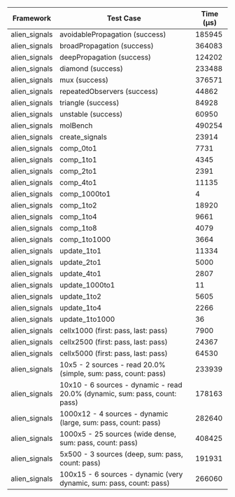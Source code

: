 | Framework | Test Case | Time (μs) |
| --- | --- | --- |
| alien_signals | avoidablePropagation (success) | 185945 |
| alien_signals | broadPropagation (success) | 364083 |
| alien_signals | deepPropagation (success) | 124202 |
| alien_signals | diamond (success) | 233488 |
| alien_signals | mux (success) | 376571 |
| alien_signals | repeatedObservers (success) | 44862 |
| alien_signals | triangle (success) | 84928 |
| alien_signals | unstable (success) | 60950 |
| alien_signals | molBench | 490254 |
| alien_signals | create_signals | 23914 |
| alien_signals | comp_0to1 | 7731 |
| alien_signals | comp_1to1 | 4345 |
| alien_signals | comp_2to1 | 2391 |
| alien_signals | comp_4to1 | 11135 |
| alien_signals | comp_1000to1 | 4 |
| alien_signals | comp_1to2 | 18920 |
| alien_signals | comp_1to4 | 9661 |
| alien_signals | comp_1to8 | 4079 |
| alien_signals | comp_1to1000 | 3664 |
| alien_signals | update_1to1 | 11334 |
| alien_signals | update_2to1 | 5000 |
| alien_signals | update_4to1 | 2807 |
| alien_signals | update_1000to1 | 11 |
| alien_signals | update_1to2 | 5605 |
| alien_signals | update_1to4 | 2266 |
| alien_signals | update_1to1000 | 36 |
| alien_signals | cellx1000 (first: pass, last: pass) | 7900 |
| alien_signals | cellx2500 (first: pass, last: pass) | 24367 |
| alien_signals | cellx5000 (first: pass, last: pass) | 64530 |
| alien_signals | 10x5 - 2 sources - read 20.0% (simple, sum: pass, count: pass) | 233939 |
| alien_signals | 10x10 - 6 sources - dynamic - read 20.0% (dynamic, sum: pass, count: pass) | 178163 |
| alien_signals | 1000x12 - 4 sources - dynamic (large, sum: pass, count: pass) | 282640 |
| alien_signals | 1000x5 - 25 sources (wide dense, sum: pass, count: pass) | 408425 |
| alien_signals | 5x500 - 3 sources (deep, sum: pass, count: pass) | 191931 |
| alien_signals | 100x15 - 6 sources - dynamic (very dynamic, sum: pass, count: pass) | 266060 |
